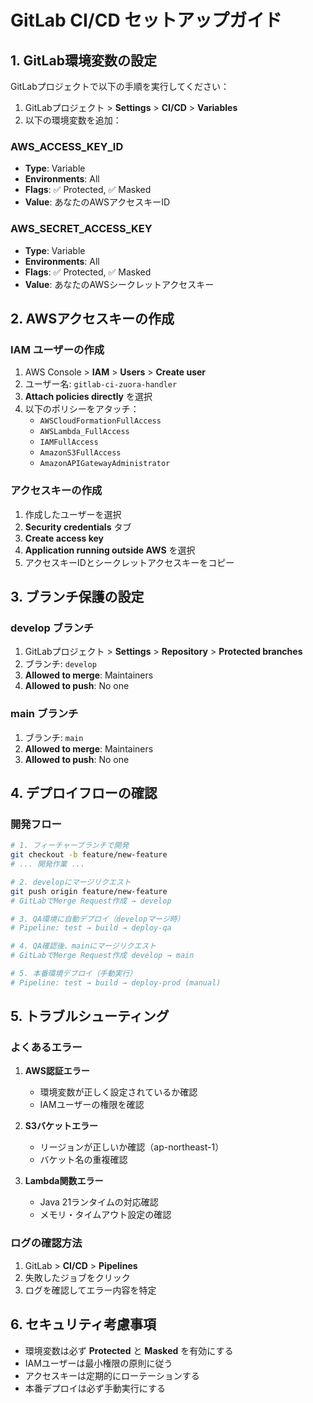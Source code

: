 # GitLab CI/CD セットアップガイド

## 1. GitLab環境変数の設定

GitLabプロジェクトで以下の手順を実行してください：

1. GitLabプロジェクト > **Settings** > **CI/CD** > **Variables**
2. 以下の環境変数を追加：

### AWS_ACCESS_KEY_ID
- **Type**: Variable
- **Environments**: All
- **Flags**: ✅ Protected, ✅ Masked
- **Value**: あなたのAWSアクセスキーID

### AWS_SECRET_ACCESS_KEY  
- **Type**: Variable
- **Environments**: All
- **Flags**: ✅ Protected, ✅ Masked
- **Value**: あなたのAWSシークレットアクセスキー

## 2. AWSアクセスキーの作成

### IAM ユーザーの作成
1. AWS Console > **IAM** > **Users** > **Create user**
2. ユーザー名: `gitlab-ci-zuora-handler`
3. **Attach policies directly** を選択
4. 以下のポリシーをアタッチ：
   - `AWSCloudFormationFullAccess`
   - `AWSLambda_FullAccess` 
   - `IAMFullAccess`
   - `AmazonS3FullAccess`
   - `AmazonAPIGatewayAdministrator`

### アクセスキーの作成
1. 作成したユーザーを選択
2. **Security credentials** タブ
3. **Create access key**
4. **Application running outside AWS** を選択
5. アクセスキーIDとシークレットアクセスキーをコピー

## 3. ブランチ保護の設定

### develop ブランチ
1. GitLabプロジェクト > **Settings** > **Repository** > **Protected branches**
2. ブランチ: `develop`
3. **Allowed to merge**: Maintainers
4. **Allowed to push**: No one

### main ブランチ  
1. ブランチ: `main`
2. **Allowed to merge**: Maintainers  
3. **Allowed to push**: No one

## 4. デプロイフローの確認

### 開発フロー
```bash
# 1. フィーチャーブランチで開発
git checkout -b feature/new-feature
# ... 開発作業 ...

# 2. developにマージリクエスト
git push origin feature/new-feature
# GitLabでMerge Request作成 → develop

# 3. QA環境に自動デプロイ（developマージ時）
# Pipeline: test → build → deploy-qa

# 4. QA確認後、mainにマージリクエスト  
# GitLabでMerge Request作成 develop → main

# 5. 本番環境デプロイ（手動実行）
# Pipeline: test → build → deploy-prod (manual)
```

## 5. トラブルシューティング

### よくあるエラー

1. **AWS認証エラー**
   - 環境変数が正しく設定されているか確認
   - IAMユーザーの権限を確認

2. **S3バケットエラー**  
   - リージョンが正しいか確認（ap-northeast-1）
   - バケット名の重複確認

3. **Lambda関数エラー**
   - Java 21ランタイムの対応確認
   - メモリ・タイムアウト設定の確認

### ログの確認方法
1. GitLab > **CI/CD** > **Pipelines**
2. 失敗したジョブをクリック
3. ログを確認してエラー内容を特定

## 6. セキュリティ考慮事項

- 環境変数は必ず **Protected** と **Masked** を有効にする
- IAMユーザーは最小権限の原則に従う  
- アクセスキーは定期的にローテーションする
- 本番デプロイは必ず手動実行にする
